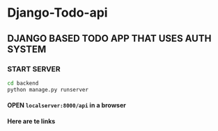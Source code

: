 # Django-Todo-api

## DJANGO BASED TODO APP THAT USES AUTH SYSTEM

### START SERVER
```sh
cd backend
python manage.py runserver
```
#### OPEN `localserver:8000/api` in a browser

#### Here are te links


